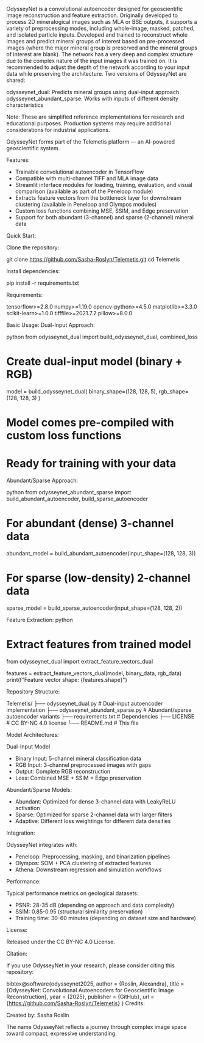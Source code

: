OdysseyNet is a convolutional autoencoder designed for geoscientific image reconstruction and feature extraction. Originally developed to process 2D mineralogical images such as MLA or BSE outputs, it supports a variety of preprocessing modes, including whole-image, masked, patched, and isolated particle inputs.
Developed and trained to reconstruct whole images and predict mineral groups of interest based on pre-processed images (where the major mineral group is preserved and the mineral groups of interest are blank). The network has a very deep and complex structure due to the complex nature of the input images it was trained on. It is recommended to adjust the depth of the network according to your input data while preserving the architecture.
Two versions of OdysseyNet are shared:

odysseynet_dual: Predicts mineral groups using dual-input approach
odysseynet_abundant_sparse: Works with inputs of different density characteristics

Note: These are simplified reference implementations for research and educational purposes. Production systems may require additional considerations for industrial applications.

OdysseyNet forms part of the Telemetis platform — an AI-powered geoscientific system.

Features:

- Trainable convolutional autoencoder in TensorFlow
- Compatible with multi-channel TIFF and MLA image data
- Streamlit interface modules for loading, training, evaluation, and visual comparison (available as part of the Peneloop module)
- Extracts feature vectors from the bottleneck layer for downstream clustering (available in Peneloop and Olympos modules)
- Custom loss functions combining MSE, SSIM, and Edge preservation
- Support for both abundant (3-channel) and sparse (2-channel) mineral data

Quick Start:

Clone the repository:

git clone https://github.com/Sasha-Roslyn/Telemetis.git
cd Telemetis

Install dependencies:

pip install -r requirements.txt

Requirements:

tensorflow>=2.8.0
numpy>=1.19.0
opencv-python>=4.5.0
matplotlib>=3.3.0
scikit-learn>=1.0.0
tifffile>=2021.7.2
pillow>=8.0.0

Basic Usage: 
Dual-Input Approach:

python
from odysseynet_dual import build_odysseynet_dual, combined_loss

# Create dual-input model (binary + RGB)
model = build_odysseynet_dual(
    binary_shape=(128, 128, 5), 
    rgb_shape=(128, 128, 3)
)

# Model comes pre-compiled with custom loss functions
# Ready for training with your data

Abundant/Sparse Approach:

python
from odysseynet_abundant_sparse import build_abundant_autoencoder, build_sparse_autoencoder

# For abundant (dense) 3-channel data
abundant_model = build_abundant_autoencoder(input_shape=(128, 128, 3))

# For sparse (low-density) 2-channel data  
sparse_model = build_sparse_autoencoder(input_shape=(128, 128, 2))

Feature Extraction:
python
# Extract features from trained model
from odysseynet_dual import extract_feature_vectors_dual

features = extract_feature_vectors_dual(model, binary_data, rgb_data)
print(f"Feature vector shape: {features.shape}")

Repository Structure:

Telemetis/
├── odysseynet_dual.py                    # Dual-input autoencoder implementation
├── odysseynet_abundant_sparse.py         # Abundant/sparse autoencoder variants
├── requirements.txt                      # Dependencies
├── LICENSE                              # CC BY-NC 4.0 license
└── README.md                            # This file

Model Architectures:

Dual-Input Model

- Binary Input: 5-channel mineral classification data
- RGB Input: 3-channel preprocessed images with gaps
- Output: Complete RGB reconstruction
- Loss: Combined MSE + SSIM + Edge preservation

Abundant/Sparse Models:

- Abundant: Optimized for dense 3-channel data with LeakyReLU activation
- Sparse: Optimized for sparse 2-channel data with larger filters
- Adaptive: Different loss weightings for different data densities

Integration:

OdysseyNet integrates with:

- Peneloop: Preprocessing, masking, and binarization pipelines
- Olympos: SOM + PCA clustering of extracted features
- Athena: Downstream regression and simulation workflows

Performance:

Typical performance metrics on geological datasets:

- PSNR: 28-35 dB (depending on approach and data complexity)
- SSIM: 0.85-0.95 (structural similarity preservation)
- Training time: 30-60 minutes (depending on dataset size and hardware)

License:

Released under the CC BY-NC 4.0 License.

Citation:

If you use OdysseyNet in your research, please consider citing this repository:

bibtex@software{odysseynet2025,
  author = {Roslin, Alexandra},
  title = {OdysseyNet: Convolutional Autoencoders for Geoscientific Image Reconstruction},
  year = {2025},
  publisher = {GitHub},
  url = {https://github.com/Sasha-Roslyn/Telemetis}
}
Credits:

Created by: Sasha Roslin

The name OdysseyNet reflects a journey through complex image space toward compact, expressive understanding.

